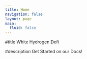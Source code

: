 ```yaml
---
title: Home
navigation: false
layout: page
main:
  fluid: false
---
```


#title
White Hydrogen Defi

#description
Get Started on our Docs!

